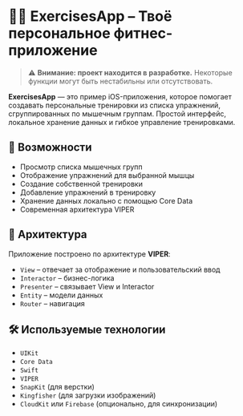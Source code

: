 # 🏋️‍♂️ ExercisesApp – Твоё персональное фитнес-приложение

> ⚠️ **Внимание: проект находится в разработке.** Некоторые функции могут быть нестабильны или отсутствовать.
> 
**ExercisesApp** — это пример iOS-приложения, которое помогает создавать персональные тренировки из списка упражнений, сгруппированных по мышечным группам. Простой интерфейс, локальное хранение данных и гибкое управление тренировками.

## 📱 Возможности

- Просмотр списка мышечных групп
- Отображение упражнений для выбранной мышцы
- Создание собственной тренировки
- Добавление упражнений в тренировку
- Хранение данных локально с помощью Core Data
- Современная архитектура VIPER

## 🧱 Архитектура

Приложение построено по архитектуре **VIPER**:
- `View` – отвечает за отображение и пользовательский ввод
- `Interactor` – бизнес-логика
- `Presenter` – связывает View и Interactor
- `Entity` – модели данных
- `Router` – навигация

## 🛠 Используемые технологии

- `UIKit`
- `Core Data`
- `Swift`
- `VIPER`
- `SnapKit` (для верстки)
- `Kingfisher` (для загрузки изображений)
- `CloudKit` или `Firebase` (опционально, для синхронизации)
